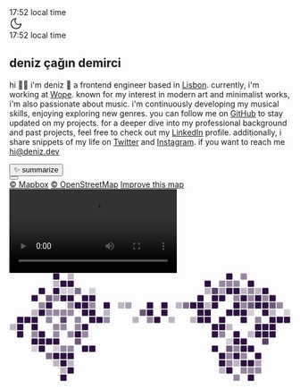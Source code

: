 <html lang="en"><head>
<meta charset="UTF-8">
<link rel="icon" href="data:image/svg+xml,<svg xmlns=%22http://www.w3.org/2000/svg%22 viewBox=%220 0 100 100%22><text y=%22.9em%22 font-size=%2290%22>🦄</text></svg>">
<meta name="viewport" content="width=device-width, initial-scale=1.0">
<meta name="title" content="deniz çağın demirci">
<meta name="description" content="hi 👋🏼 i'm deniz 🦄 a frontend engineer based in Istanbul">
<title>deniz çağın demirci</title>
<script type="module" crossorigin="" src="/assets/index-9463f7eb.js"></script>
<link rel="stylesheet" href="/assets/index-ff7381a1.css">
</head>
<body class="dark bg-slate-950">
<div id="app" data-v-app=""><div class="relative min-h-screen"><div class="absolute inset-0 z-10 h-full w-full"><div class="absolute bottom-0 left-0 right-0 top-0 bg-[radial-gradient(circle_500px_at_0px_0px,#d5c5ff,transparent)] dark:bg-[radial-gradient(circle_500px_at_0px_0px,#2d1140,transparent)] sm:bg-[radial-gradient(circle_800px_at_200px_200px,#d5c5ff,transparent)] sm:dark:bg-[radial-gradient(circle_800px_at_200px_200px,#2d1140,transparent)]"></div></div><div class="relative z-10 mx-auto w-full max-w-7xl px-6 md:px-8 lg:px-12"><div class="flex items-center justify-between py-8 sm:justify-end"><span class="relative inline-block overflow-hidden rounded-full p-[1px] sm:hidden"><span class="absolute inset-[-1000%] animate-[spin_2s_linear_infinite] bg-[conic-gradient(from_90deg_at_50%_50%,#18181b_0%,#a1a1aa_50%,#18181b_100%)] dark:bg-[conic-gradient(from_90deg_at_50%_50%,#1c1917_0%,#44403c_50%,#1c1917_100%)]"></span><div class="inline-flex h-full w-full justify-center rounded-full bg-gray-50 px-3 py-1 text-xs font-medium leading-5 text-gray-900 backdrop-blur-xl dark:bg-stone-900 dark:text-gray-50">17:52 local time </div></span><!----><svg xmlns="http://www.w3.org/2000/svg" width="24" height="24" viewBox="0 0 24 24" fill="none" stroke="currentColor" stroke-width="1.5" stroke-linecap="round" stroke-linejoin="round" class="h-6 w-6 cursor-pointer text-neutral-800 transition-colors hover:text-neutral-600 dark:text-neutral-200 dark:hover:text-neutral-400"><path d="M12 3a6 6 0 0 0 9 9 9 9 0 1 1-9-9Z"></path></svg></div><div class="relative mx-auto flex max-w-2xl flex-col pb-8 sm:pt-8"><div class="mb-8 hidden sm:flex"><span class="relative inline-block overflow-hidden rounded-full p-[1px]"><span class="absolute inset-[-1000%] animate-[spin_2s_linear_infinite] bg-[conic-gradient(from_90deg_at_50%_50%,#18181b_0%,#a1a1aa_50%,#18181b_100%)] dark:bg-[conic-gradient(from_90deg_at_50%_50%,#1c1917_0%,#44403c_50%,#1c1917_100%)]"></span><div class="inline-flex h-full w-full justify-center rounded-full bg-gray-50 px-3 py-1 text-xs font-medium leading-5 text-gray-900 backdrop-blur-xl dark:bg-stone-900 dark:text-gray-50">17:52 local time </div></span></div><h2 class="text-4xl font-semibold tracking-tight text-gray-900 dark:text-gray-50 sm:text-6xl"><span class="animate-text-gradient inline-flex bg-gradient-to-r from-neutral-900 via-slate-500 to-neutral-500 bg-[200%_auto] bg-clip-text leading-tight text-transparent dark:from-neutral-100 dark:via-slate-400 dark:to-neutral-400"> deniz çağın demirci </span></h2><p class="mt-6 tracking-tight text-gray-700 dark:text-gray-300 sm:text-lg"> hi 👋🏼 i'm deniz 🦄 <span class="transition-opacity"> a frontend engineer based in <a href="https://www.google.com/maps/place/Lisbon,+Portugal/@38.7441844,-9.2421371,12z" target="_blank" class="bg-gradient-to-r from-orange-400 to-rose-400 bg-clip-text font-medium text-transparent">Lisbon</a>. currently, i'm working at <a href="https://wope.com" target="_blank" class="bg-gradient-to-r from-purple-600 to-violet-800 bg-clip-text font-medium text-transparent">Wope</a>. known for my interest in modern art and minimalist works, i'm also passionate about music. i'm continuously developing my musical skills, enjoying exploring new genres. you can follow me on <a href="https://github.com/denizcdemirci" target="_blank" class="font-medium text-gray-800 underline-offset-2 hover:underline focus:underline dark:text-gray-200">GitHub</a> to stay updated on my projects. for a deeper dive into my professional background and past projects, feel free to check out my <a href="https://linkedin.com/in/denizcdemirci" target="_blank" class="font-medium text-gray-800 underline-offset-2 hover:underline focus:underline dark:text-gray-200">LinkedIn</a> profile. additionally, i share snippets of my life on <a href="https://twitter.com/denizcdemirci" target="_blank" class="font-medium text-gray-800 underline-offset-2 hover:underline focus:underline dark:text-gray-200">Twitter</a> and <a href="https://instagram.com/denizcdemirci" target="_blank" class="font-medium text-gray-800 underline-offset-2 hover:underline focus:underline dark:text-gray-200">Instagram</a>. </span> if you want to reach me <a href="mailto:hi@deniz.dev" class="bg-gradient-to-r from-indigo-300 to-purple-400 bg-clip-text font-medium text-transparent">hi@deniz.dev</a></p><div class="mt-10 flex gap-4"><button class="inline-flex h-10 items-center justify-center rounded-md bg-gray-50 px-4 py-2 text-sm font-medium text-gray-900 hover:bg-gray-100 hover:transition-colors dark:bg-stone-900 dark:text-gray-50 dark:hover:bg-stone-900/80"> ✨ summarize </button></div></div></div><div class="absolute left-0 top-0 h-full w-full transition-opacity opacity-0"><div class="mapboxgl-canary" style="visibility: hidden;"></div><div class="mapboxgl-canvas-container mapboxgl-interactive mapboxgl-touch-drag-pan mapboxgl-touch-zoom-rotate"><canvas class="mapboxgl-canvas" tabindex="0" aria-label="Map" role="region" width="1090" height="912" style="width: 871.2px; height: 729.6px;"></canvas></div><div class="mapboxgl-control-container"><div class="mapboxgl-ctrl-top-left"></div><div class="mapboxgl-ctrl-top-right"></div><div class="mapboxgl-ctrl-bottom-left"><div class="mapboxgl-ctrl" style="display: block;"><a class="mapboxgl-ctrl-logo" target="_blank" rel="noopener nofollow" href="https://www.mapbox.com/" aria-label="Mapbox logo"></a></div></div><div class="mapboxgl-ctrl-bottom-right"><div class="mapboxgl-ctrl mapboxgl-ctrl-attrib"><button class="mapboxgl-ctrl-attrib-button" type="button" aria-label="Toggle attribution"><span class="mapboxgl-ctrl-icon" aria-hidden="true" title="Toggle attribution"></span></button><div class="mapboxgl-ctrl-attrib-inner"><a href="https://www.mapbox.com/about/maps/" target="_blank" title="Mapbox" aria-label="Mapbox">© Mapbox</a> <a href="https://www.openstreetmap.org/about/" target="_blank" title="OpenStreetMap" aria-label="OpenStreetMap">© OpenStreetMap</a> <a class="mapbox-improve-map" href="https://apps.mapbox.com/feedback/?owner=denizcdemirci&amp;id=clpep1bqk00dv01p99iiack4h&amp;access_token=pk.eyJ1IjoiZGVuaXpjZGVtaXJjaSIsImEiOiJjbHBlc29yMnoxOXZtMnFwcmptNTRobTRjIn0.IMyYKy5n2YJic-eQ3oCieQ#/-9.2421/38.7442/11" target="_blank" aria-label="Map feedback" rel="noopener nofollow">Improve this map</a></div></div></div></div></div><div class="absolute left-0 top-0 flex h-full w-full justify-center bg-[#0a0118] align-top transition-opacity opacity-0"><video loop="" class="h-[672px] w-full max-w-7xl"><source src="https://wope.com/images/cards/cards-video.webm" type="video/mp4"></video></div><div class="absolute left-0 top-0 flex h-full w-full justify-center overflow-hidden py-1"><svg xmlns="http://www.w3.org/2000/svg" fill="none" height="900" viewBox="0 0 2340 900" width="2340" class="contribution-graph absolute"><g fill="#2d1140"><path d="m1190 304h-40c-3.31 0-6 2.686-6 6v40c0 3.314 2.69 6 6 6h40c3.31 0 6-2.686 6-6v-40c0-3.314-2.69-6-6-6z"></path><path d="m1190 244h-40c-3.31 0-6 2.686-6 6v40c0 3.314 2.69 6 6 6h40c3.31 0 6-2.686 6-6v-40c0-3.314-2.69-6-6-6z"></path><path d="m1190 364h-40c-3.31 0-6 2.686-6 6v40c0 3.314 2.69 6 6 6h40c3.31 0 6-2.686 6-6v-40c0-3.314-2.69-6-6-6z" fill-opacity=".5"></path><path d="m1250 364h-40c-3.31 0-6 2.686-6 6v40c0 3.314 2.69 6 6 6h40c3.31 0 6-2.686 6-6v-40c0-3.314-2.69-6-6-6z"></path><path d="m1130 304h-40c-3.31 0-6 2.686-6 6v40c0 3.314 2.69 6 6 6h40c3.31 0 6-2.686 6-6v-40c0-3.314-2.69-6-6-6z" fill-opacity=".7"></path><path d="m1310 304h-40c-3.31 0-6 2.686-6 6v40c0 3.314 2.69 6 6 6h40c3.31 0 6-2.686 6-6v-40c0-3.314-2.69-6-6-6z"></path><path d="m1310 244h-40c-3.31 0-6 2.686-6 6v40c0 3.314 2.69 6 6 6h40c3.31 0 6-2.686 6-6v-40c0-3.314-2.69-6-6-6z"></path><path d="m1070 364h-40c-3.31 0-6 2.686-6 6v40c0 3.314 2.69 6 6 6h40c3.31 0 6-2.686 6-6v-40c0-3.314-2.69-6-6-6z" fill-opacity=".3"></path><path d="m1370 364h-40c-3.31 0-6 2.686-6 6v40c0 3.314 2.69 6 6 6h40c3.31 0 6-2.686 6-6v-40c0-3.314-2.69-6-6-6z" fill-opacity=".3"></path><path d="m1010 244h-40c-3.314 0-6 2.686-6 6v40c0 3.314 2.686 6 6 6h40c3.31 0 6-2.686 6-6v-40c0-3.314-2.69-6-6-6z" fill-opacity=".4"></path><path d="m950 244h-40c-3.314 0-6 2.686-6 6v40c0 3.314 2.686 6 6 6h40c3.314 0 6-2.686 6-6v-40c0-3.314-2.686-6-6-6z" fill-opacity=".3"></path><path d="m1430 244h-40c-3.31 0-6 2.686-6 6v40c0 3.314 2.69 6 6 6h40c3.31 0 6-2.686 6-6v-40c0-3.314-2.69-6-6-6z" fill-opacity=".3"></path><path d="m1490 244h-40c-3.31 0-6 2.686-6 6v40c0 3.314 2.69 6 6 6h40c3.31 0 6-2.686 6-6v-40c0-3.314-2.69-6-6-6z" fill-opacity=".6"></path><path d="m830 364h-40c-3.314 0-6 2.686-6 6v40c0 3.314 2.686 6 6 6h40c3.314 0 6-2.686 6-6v-40c0-3.314-2.686-6-6-6z" fill-opacity=".5"></path><path d="m830 304h-40c-3.314 0-6 2.686-6 6v40c0 3.314 2.686 6 6 6h40c3.314 0 6-2.686 6-6v-40c0-3.314-2.686-6-6-6z" fill-opacity=".3"></path><path d="m830 244h-40c-3.314 0-6 2.686-6 6v40c0 3.314 2.686 6 6 6h40c3.314 0 6-2.686 6-6v-40c0-3.314-2.686-6-6-6z"></path><path d="m1550 244h-40c-3.31 0-6 2.686-6 6v40c0 3.314 2.69 6 6 6h40c3.31 0 6-2.686 6-6v-40c0-3.314-2.69-6-6-6z"></path><path d="m1550 364h-40c-3.31 0-6 2.686-6 6v40c0 3.314 2.69 6 6 6h40c3.31 0 6-2.686 6-6v-40c0-3.314-2.69-6-6-6z" fill-opacity=".3"></path><path d="m770 364h-40c-3.314 0-6 2.686-6 6v40c0 3.314 2.686 6 6 6h40c3.314 0 6-2.686 6-6v-40c0-3.314-2.686-6-6-6z"></path><path d="m1610 184h-40c-3.31 0-6 2.686-6 6v40c0 3.314 2.69 6 6 6h40c3.31 0 6-2.686 6-6v-40c0-3.314-2.69-6-6-6z"></path><path d="m1610 244h-40c-3.31 0-6 2.686-6 6v40c0 3.314 2.69 6 6 6h40c3.31 0 6-2.686 6-6v-40c0-3.314-2.69-6-6-6z"></path><path d="m1610 304h-40c-3.31 0-6 2.686-6 6v40c0 3.314 2.69 6 6 6h40c3.31 0 6-2.686 6-6v-40c0-3.314-2.69-6-6-6z"></path><path d="m1610 364h-40c-3.31 0-6 2.686-6 6v40c0 3.314 2.69 6 6 6h40c3.31 0 6-2.686 6-6v-40c0-3.314-2.69-6-6-6z"></path><path d="m1670 64h-40c-3.31 0-6 2.6863-6 6v40c0 3.314 2.69 6 6 6h40c3.31 0 6-2.686 6-6v-40c0-3.3137-2.69-6-6-6z"></path><path d="m1670 244h-40c-3.31 0-6 2.686-6 6v40c0 3.314 2.69 6 6 6h40c3.31 0 6-2.686 6-6v-40c0-3.314-2.69-6-6-6z" fill-opacity=".3"></path><path d="m1670 304h-40c-3.31 0-6 2.686-6 6v40c0 3.314 2.69 6 6 6h40c3.31 0 6-2.686 6-6v-40c0-3.314-2.69-6-6-6z"></path><path d="m1670 364h-40c-3.31 0-6 2.686-6 6v40c0 3.314 2.69 6 6 6h40c3.31 0 6-2.686 6-6v-40c0-3.314-2.69-6-6-6z"></path><path d="m1670 124h-40c-3.31 0-6 2.686-6 6v40c0 3.314 2.69 6 6 6h40c3.31 0 6-2.686 6-6v-40c0-3.314-2.69-6-6-6z" fill-opacity=".3"></path><path d="m710 604h-40c-3.314 0-6 2.686-6 6v40c0 3.314 2.686 6 6 6h40c3.314 0 6-2.686 6-6v-40c0-3.314-2.686-6-6-6z"></path><path d="m710 364h-40c-3.314 0-6 2.686-6 6v40c0 3.314 2.686 6 6 6h40c3.314 0 6-2.686 6-6v-40c0-3.314-2.686-6-6-6z"></path><path d="m710 124h-40c-3.314 0-6 2.686-6 6v40c0 3.314 2.686 6 6 6h40c3.314 0 6-2.686 6-6v-40c0-3.314-2.686-6-6-6z" fill-opacity=".2"></path><path d="m710 244h-40c-3.314 0-6 2.686-6 6v40c0 3.314 2.686 6 6 6h40c3.314 0 6-2.686 6-6v-40c0-3.314-2.686-6-6-6z" fill-opacity=".5"></path><path d="m710 304h-40c-3.314 0-6 2.686-6 6v40c0 3.314 2.686 6 6 6h40c3.314 0 6-2.686 6-6v-40c0-3.314-2.686-6-6-6z"></path><path d="m710 184h-40c-3.314 0-6 2.686-6 6v40c0 3.314 2.686 6 6 6h40c3.314 0 6-2.686 6-6v-40c0-3.314-2.686-6-6-6z"></path><path d="m650 604h-40c-3.314 0-6 2.686-6 6v40c0 3.314 2.686 6 6 6h40c3.314 0 6-2.686 6-6v-40c0-3.314-2.686-6-6-6z"></path><path d="m650 424h-40c-3.314 0-6 2.686-6 6v40c0 3.314 2.686 6 6 6h40c3.314 0 6-2.686 6-6v-40c0-3.314-2.686-6-6-6z"></path><path d="m650 484h-40c-3.314 0-6 2.686-6 6v40c0 3.314 2.686 6 6 6h40c3.314 0 6-2.686 6-6v-40c0-3.314-2.686-6-6-6z" fill-opacity=".5"></path><path d="m650 244h-40c-3.314 0-6 2.686-6 6v40c0 3.314 2.686 6 6 6h40c3.314 0 6-2.686 6-6v-40c0-3.314-2.686-6-6-6z"></path><path d="m650 184h-40c-3.314 0-6 2.686-6 6v40c0 3.314 2.686 6 6 6h40c3.314 0 6-2.686 6-6v-40c0-3.314-2.686-6-6-6z"></path><path d="m650 304h-40c-3.314 0-6 2.686-6 6v40c0 3.314 2.686 6 6 6h40c3.314 0 6-2.686 6-6v-40c0-3.314-2.686-6-6-6z"></path><path d="m1730 484h-40c-3.31 0-6 2.686-6 6v40c0 3.314 2.69 6 6 6h40c3.31 0 6-2.686 6-6v-40c0-3.314-2.69-6-6-6z"></path><path d="m1730 604h-40c-3.31 0-6 2.686-6 6v40c0 3.314 2.69 6 6 6h40c3.31 0 6-2.686 6-6v-40c0-3.314-2.69-6-6-6z"></path><path d="m1730 424h-40c-3.31 0-6 2.686-6 6v40c0 3.314 2.69 6 6 6h40c3.31 0 6-2.686 6-6v-40c0-3.314-2.69-6-6-6z"></path><path d="m1730 244h-40c-3.31 0-6 2.686-6 6v40c0 3.314 2.69 6 6 6h40c3.31 0 6-2.686 6-6v-40c0-3.314-2.69-6-6-6z"></path><path d="m1730 124h-40c-3.31 0-6 2.686-6 6v40c0 3.314 2.69 6 6 6h40c3.31 0 6-2.686 6-6v-40c0-3.314-2.69-6-6-6z" fill-opacity=".8"></path><path d="m1730 184h-40c-3.31 0-6 2.686-6 6v40c0 3.314 2.69 6 6 6h40c3.31 0 6-2.686 6-6v-40c0-3.314-2.69-6-6-6z"></path><path d="m590 124h-40c-3.314 0-6 2.686-6 6v40c0 3.314 2.686 6 6 6h40c3.314 0 6-2.686 6-6v-40c0-3.314-2.686-6-6-6z" fill-opacity=".6"></path><path d="m590 424h-40c-3.314 0-6 2.686-6 6v40c0 3.314 2.686 6 6 6h40c3.314 0 6-2.686 6-6v-40c0-3.314-2.686-6-6-6z" fill-opacity=".5"></path><path d="m590 544h-40c-3.314 0-6 2.686-6 6v40c0 3.314 2.686 6 6 6h40c3.314 0 6-2.686 6-6v-40c0-3.314-2.686-6-6-6z" fill-opacity=".7"></path><path d="m590 364h-40c-3.314 0-6 2.686-6 6v40c0 3.314 2.686 6 6 6h40c3.314 0 6-2.686 6-6v-40c0-3.314-2.686-6-6-6z" fill-opacity=".5"></path><path d="m590 484h-40c-3.314 0-6 2.686-6 6v40c0 3.314 2.686 6 6 6h40c3.314 0 6-2.686 6-6v-40c0-3.314-2.686-6-6-6z"></path><path d="m590 244h-40c-3.314 0-6 2.686-6 6v40c0 3.314 2.686 6 6 6h40c3.314 0 6-2.686 6-6v-40c0-3.314-2.686-6-6-6z"></path><path d="m1790 724h-40c-3.31 0-6 2.686-6 6v40c0 3.314 2.69 6 6 6h40c3.31 0 6-2.686 6-6v-40c0-3.314-2.69-6-6-6z"></path><path d="m1790 784h-40c-3.31 0-6 2.686-6 6v40c0 3.314 2.69 6 6 6h40c3.31 0 6-2.686 6-6v-40c0-3.314-2.69-6-6-6z" fill-opacity=".3"></path><path d="m1790 664h-40c-3.31 0-6 2.686-6 6v40c0 3.314 2.69 6 6 6h40c3.31 0 6-2.686 6-6v-40c0-3.314-2.69-6-6-6z"></path><path d="m1790 364h-40c-3.31 0-6 2.686-6 6v40c0 3.314 2.69 6 6 6h40c3.31 0 6-2.686 6-6v-40c0-3.314-2.69-6-6-6z"></path><path d="m1790 424h-40c-3.31 0-6 2.686-6 6v40c0 3.314 2.69 6 6 6h40c3.31 0 6-2.686 6-6v-40c0-3.314-2.69-6-6-6z"></path><path d="m1790 484h-40c-3.31 0-6 2.686-6 6v40c0 3.314 2.69 6 6 6h40c3.31 0 6-2.686 6-6v-40c0-3.314-2.69-6-6-6z" fill-opacity=".5"></path><path d="m1790 64h-40c-3.31 0-6 2.6863-6 6v40c0 3.314 2.69 6 6 6h40c3.31 0 6-2.686 6-6v-40c0-3.3137-2.69-6-6-6z" fill-opacity=".5"></path><path d="m1790 124h-40c-3.31 0-6 2.686-6 6v40c0 3.314 2.69 6 6 6h40c3.31 0 6-2.686 6-6v-40c0-3.314-2.69-6-6-6z" fill-opacity=".4"></path><path d="m1790 184h-40c-3.31 0-6 2.686-6 6v40c0 3.314 2.69 6 6 6h40c3.31 0 6-2.686 6-6v-40c0-3.314-2.69-6-6-6z"></path><path d="m1850 424h-40c-3.31 0-6 2.686-6 6v40c0 3.314 2.69 6 6 6h40c3.31 0 6-2.686 6-6v-40c0-3.314-2.69-6-6-6z" fill-opacity=".3"></path><path d="m1850 724h-40c-3.31 0-6 2.686-6 6v40c0 3.314 2.69 6 6 6h40c3.31 0 6-2.686 6-6v-40c0-3.314-2.69-6-6-6z" fill-opacity=".5"></path><path d="m1850 664h-40c-3.31 0-6 2.686-6 6v40c0 3.314 2.69 6 6 6h40c3.31 0 6-2.686 6-6v-40c0-3.314-2.69-6-6-6z" fill-opacity=".5"></path><path d="m1850 784h-40c-3.31 0-6 2.686-6 6v40c0 3.314 2.69 6 6 6h40c3.31 0 6-2.686 6-6v-40c0-3.314-2.69-6-6-6z"></path><path d="m1850 604h-40c-3.31 0-6 2.686-6 6v40c0 3.314 2.69 6 6 6h40c3.31 0 6-2.686 6-6v-40c0-3.314-2.69-6-6-6z" fill-opacity=".7"></path><path d="m1850 544h-40c-3.31 0-6 2.686-6 6v40c0 3.314 2.69 6 6 6h40c3.31 0 6-2.686 6-6v-40c0-3.314-2.69-6-6-6z" fill-opacity=".2"></path><path d="m1850 124h-40c-3.31 0-6 2.686-6 6v40c0 3.314 2.69 6 6 6h40c3.31 0 6-2.686 6-6v-40c0-3.314-2.69-6-6-6z"></path><path d="m1850 4h-40c-3.31 0-6 2.68629-6 6v40c0 3.3137 2.69 6 6 6h40c3.31 0 6-2.6863 6-6v-40c0-3.31371-2.69-6-6-6z"></path><path d="m1850 64h-40c-3.31 0-6 2.6863-6 6v40c0 3.314 2.69 6 6 6h40c3.31 0 6-2.686 6-6v-40c0-3.3137-2.69-6-6-6z" fill-opacity=".5"></path><path d="m1850 304h-40c-3.31 0-6 2.686-6 6v40c0 3.314 2.69 6 6 6h40c3.31 0 6-2.686 6-6v-40c0-3.314-2.69-6-6-6z"></path><path d="m530 484h-40c-3.314 0-6 2.686-6 6v40c0 3.314 2.686 6 6 6h40c3.314 0 6-2.686 6-6v-40c0-3.314-2.686-6-6-6z" fill-opacity=".5"></path><path d="m530 724h-40c-3.314 0-6 2.686-6 6v40c0 3.314 2.686 6 6 6h40c3.314 0 6-2.686 6-6v-40c0-3.314-2.686-6-6-6z" fill-opacity=".3"></path><path d="m530 784h-40c-3.314 0-6 2.686-6 6v40c0 3.314 2.686 6 6 6h40c3.314 0 6-2.686 6-6v-40c0-3.314-2.686-6-6-6z"></path><path d="m530 604h-40c-3.314 0-6 2.686-6 6v40c0 3.314 2.686 6 6 6h40c3.314 0 6-2.686 6-6v-40c0-3.314-2.686-6-6-6z" fill-opacity=".5"></path><path d="m530 664h-40c-3.314 0-6 2.686-6 6v40c0 3.314 2.686 6 6 6h40c3.314 0 6-2.686 6-6v-40c0-3.314-2.686-6-6-6z"></path><path d="m530 244h-40c-3.314 0-6 2.686-6 6v40c0 3.314 2.686 6 6 6h40c3.314 0 6-2.686 6-6v-40c0-3.314-2.686-6-6-6z" fill-opacity=".5"></path><path d="m530 304h-40c-3.314 0-6 2.686-6 6v40c0 3.314 2.686 6 6 6h40c3.314 0 6-2.686 6-6v-40c0-3.314-2.686-6-6-6z" fill-opacity=".5"></path><path d="m530 184h-40c-3.314 0-6 2.686-6 6v40c0 3.314 2.686 6 6 6h40c3.314 0 6-2.686 6-6v-40c0-3.314-2.686-6-6-6z"></path><path d="m530 124h-40c-3.314 0-6 2.686-6 6v40c0 3.314 2.686 6 6 6h40c3.314 0 6-2.686 6-6v-40c0-3.314-2.686-6-6-6z" fill-opacity=".2"></path><path d="m530 64h-40c-3.314 0-6 2.6863-6 6v40c0 3.314 2.686 6 6 6h40c3.314 0 6-2.686 6-6v-40c0-3.3137-2.686-6-6-6z"></path><path d="m530 4h-40c-3.314 0-6 2.68629-6 6v40c0 3.3137 2.686 6 6 6h40c3.314 0 6-2.6863 6-6v-40c0-3.31371-2.686-6-6-6z" fill-opacity=".3"></path><path d="m1910 844h-40c-3.31 0-6 2.686-6 6v40c0 3.314 2.69 6 6 6h40c3.31 0 6-2.686 6-6v-40c0-3.314-2.69-6-6-6z" fill-opacity=".5"></path><path d="m1910 244h-40c-3.31 0-6 2.686-6 6v40c0 3.314 2.69 6 6 6h40c3.31 0 6-2.686 6-6v-40c0-3.314-2.69-6-6-6z"></path><path d="m1910 124h-40c-3.31 0-6 2.686-6 6v40c0 3.314 2.69 6 6 6h40c3.31 0 6-2.686 6-6v-40c0-3.314-2.69-6-6-6z"></path><path d="m1910 64h-40c-3.31 0-6 2.6863-6 6v40c0 3.314 2.69 6 6 6h40c3.31 0 6-2.686 6-6v-40c0-3.3137-2.69-6-6-6z" fill-opacity=".5"></path><path d="m1910 184h-40c-3.31 0-6 2.686-6 6v40c0 3.314 2.69 6 6 6h40c3.31 0 6-2.686 6-6v-40c0-3.314-2.69-6-6-6z" fill-opacity=".5"></path><path d="m1910 304h-40c-3.31 0-6 2.686-6 6v40c0 3.314 2.69 6 6 6h40c3.31 0 6-2.686 6-6v-40c0-3.314-2.69-6-6-6z"></path><path d="m1910 484h-40c-3.31 0-6 2.686-6 6v40c0 3.314 2.69 6 6 6h40c3.31 0 6-2.686 6-6v-40c0-3.314-2.69-6-6-6z"></path><path d="m1910 544h-40c-3.31 0-6 2.686-6 6v40c0 3.314 2.69 6 6 6h40c3.31 0 6-2.686 6-6v-40c0-3.314-2.69-6-6-6z"></path><path d="m1910 604h-40c-3.31 0-6 2.686-6 6v40c0 3.314 2.69 6 6 6h40c3.31 0 6-2.686 6-6v-40c0-3.314-2.69-6-6-6z" fill-opacity=".5"></path><path d="m1910 664h-40c-3.31 0-6 2.686-6 6v40c0 3.314 2.69 6 6 6h40c3.31 0 6-2.686 6-6v-40c0-3.314-2.69-6-6-6z"></path><path d="m1910 724h-40c-3.31 0-6 2.686-6 6v40c0 3.314 2.69 6 6 6h40c3.31 0 6-2.686 6-6v-40c0-3.314-2.69-6-6-6z" fill-opacity=".3"></path><path d="m470 304h-40c-3.314 0-6 2.686-6 6v40c0 3.314 2.686 6 6 6h40c3.314 0 6-2.686 6-6v-40c0-3.314-2.686-6-6-6z" fill-opacity=".5"></path><path d="m470 424h-40c-3.314 0-6 2.686-6 6v40c0 3.314 2.686 6 6 6h40c3.314 0 6-2.686 6-6v-40c0-3.314-2.686-6-6-6z" fill-opacity=".5"></path><path d="m470 364h-40c-3.314 0-6 2.686-6 6v40c0 3.314 2.686 6 6 6h40c3.314 0 6-2.686 6-6v-40c0-3.314-2.686-6-6-6z" fill-opacity=".8"></path><path d="m470 724h-40c-3.314 0-6 2.686-6 6v40c0 3.314 2.686 6 6 6h40c3.314 0 6-2.686 6-6v-40c0-3.314-2.686-6-6-6z"></path><path d="m470 784h-40c-3.314 0-6 2.686-6 6v40c0 3.314 2.686 6 6 6h40c3.314 0 6-2.686 6-6v-40c0-3.314-2.686-6-6-6z" fill-opacity=".3"></path><path d="m470 844h-40c-3.314 0-6 2.686-6 6v40c0 3.314 2.686 6 6 6h40c3.314 0 6-2.686 6-6v-40c0-3.314-2.686-6-6-6z"></path><path d="m470 604h-40c-3.314 0-6 2.686-6 6v40c0 3.314 2.686 6 6 6h40c3.314 0 6-2.686 6-6v-40c0-3.314-2.686-6-6-6z" fill-opacity=".5"></path><path d="m470 664h-40c-3.314 0-6 2.686-6 6v40c0 3.314 2.686 6 6 6h40c3.314 0 6-2.686 6-6v-40c0-3.314-2.686-6-6-6z"></path><path d="m470 184h-40c-3.314 0-6 2.686-6 6v40c0 3.314 2.686 6 6 6h40c3.314 0 6-2.686 6-6v-40c0-3.314-2.686-6-6-6z"></path><path d="m470 124h-40c-3.314 0-6 2.686-6 6v40c0 3.314 2.686 6 6 6h40c3.314 0 6-2.686 6-6v-40c0-3.314-2.686-6-6-6z" fill-opacity=".2"></path><path d="m470 64h-40c-3.314 0-6 2.6863-6 6v40c0 3.314 2.686 6 6 6h40c3.314 0 6-2.686 6-6v-40c0-3.3137-2.686-6-6-6z"></path><path d="m1970 4h-40c-3.31 0-6 2.68629-6 6v40c0 3.3137 2.69 6 6 6h40c3.31 0 6-2.6863 6-6v-40c0-3.31371-2.69-6-6-6z" fill-opacity=".5"></path><path d="m1930 656h40c3.31 0 6-2.686 6-6v-40c0-3.314-2.69-6-6-6h-40c-3.31 0-6 2.686-6 6v40c0 3.314 2.69 6 6 6z"></path><path d="m1930 776h40c3.31 0 6-2.686 6-6v-40c0-3.314-2.69-6-6-6h-40c-3.31 0-6 2.686-6 6v40c0 3.314 2.69 6 6 6z"></path><path d="m1930 836h40c3.31 0 6-2.686 6-6v-40c0-3.314-2.69-6-6-6h-40c-3.31 0-6 2.686-6 6v40c0 3.314 2.69 6 6 6z" fill-opacity=".5"></path><path d="m1930 716h40c3.31 0 6-2.686 6-6v-40c0-3.314-2.69-6-6-6h-40c-3.31 0-6 2.686-6 6v40c0 3.314 2.69 6 6 6z" fill-opacity=".5"></path><path d="m1930 596h40c3.31 0 6-2.686 6-6v-40c0-3.314-2.69-6-6-6h-40c-3.31 0-6 2.686-6 6v40c0 3.314 2.69 6 6 6z"></path><path d="m1930 416h40c3.31 0 6-2.686 6-6v-40c0-3.314-2.69-6-6-6h-40c-3.31 0-6 2.686-6 6v40c0 3.314 2.69 6 6 6z"></path><path d="m1930 356h40c3.31 0 6-2.686 6-6v-40c0-3.314-2.69-6-6-6h-40c-3.31 0-6 2.686-6 6v40c0 3.314 2.69 6 6 6z"></path><path d="m1930 296h40c3.31 0 6-2.686 6-6v-40c0-3.314-2.69-6-6-6h-40c-3.31 0-6 2.686-6 6v40c0 3.314 2.69 6 6 6z" fill-opacity=".5"></path><path d="m1930 236h40c3.31 0 6-2.686 6-6v-40c0-3.314-2.69-6-6-6h-40c-3.31 0-6 2.686-6 6v40c0 3.314 2.69 6 6 6z"></path><path d="m1970 124h-40c-3.31 0-6 2.686-6 6v40c0 3.314 2.69 6 6 6h40c3.31 0 6-2.686 6-6v-40c0-3.314-2.69-6-6-6z" fill-opacity=".3"></path><path d="m370 356h40c3.314 0 6-2.686 6-6v-40c0-3.314-2.686-6-6-6h-40c-3.314 0-6 2.686-6 6v40c0 3.314 2.686 6 6 6z" fill-opacity=".5"></path><path d="m370 116h40c3.314 0 6-2.686 6-6v-40c0-3.3137-2.686-6-6-6h-40c-3.314 0-6 2.6863-6 6v40c0 3.314 2.686 6 6 6z" fill-opacity=".3"></path><path d="m370 56h40c3.314 0 6-2.6863 6-6v-40c0-3.31371-2.686-6-6-6h-40c-3.314 0-6 2.6863-6 6v40c0 3.3137 2.686 6 6 6z"></path><path d="m370 236h40c3.314 0 6-2.686 6-6v-40c0-3.314-2.686-6-6-6h-40c-3.314 0-6 2.686-6 6v40c0 3.314 2.686 6 6 6z" fill-opacity=".5"></path><path d="m370 176h40c3.314 0 6-2.686 6-6v-40c0-3.314-2.686-6-6-6h-40c-3.314 0-6 2.686-6 6v40c0 3.314 2.686 6 6 6z"></path><path d="m370 536h40c3.314 0 6-2.686 6-6v-40c0-3.314-2.686-6-6-6h-40c-3.314 0-6 2.686-6 6v40c0 3.314 2.686 6 6 6z" fill-opacity=".5"></path><path d="m370 476h40c3.314 0 6-2.686 6-6v-40c0-3.314-2.686-6-6-6h-40c-3.314 0-6 2.686-6 6v40c0 3.314 2.686 6 6 6z" fill-opacity=".5"></path><path d="m370 656h40c3.314 0 6-2.686 6-6v-40c0-3.314-2.686-6-6-6h-40c-3.314 0-6 2.686-6 6v40c0 3.314 2.686 6 6 6z" fill-opacity=".2"></path><path d="m370 596h40c3.314 0 6-2.686 6-6v-40c0-3.314-2.686-6-6-6h-40c-3.314 0-6 2.686-6 6v40c0 3.314 2.686 6 6 6z"></path><path d="m370 716h40c3.314 0 6-2.686 6-6v-40c0-3.314-2.686-6-6-6h-40c-3.314 0-6 2.686-6 6v40c0 3.314 2.686 6 6 6z"></path><path d="m370 776h40c3.314 0 6-2.686 6-6v-40c0-3.314-2.686-6-6-6h-40c-3.314 0-6 2.686-6 6v40c0 3.314 2.686 6 6 6z" fill-opacity=".3"></path><path d="m1990 536h40c3.31 0 6-2.686 6-6v-40c0-3.314-2.69-6-6-6h-40c-3.31 0-6 2.686-6 6v40c0 3.314 2.69 6 6 6z" fill-opacity=".3"></path><path d="m2030 124h-40c-3.31 0-6 2.686-6 6v40c0 3.314 2.69 6 6 6h40c3.31 0 6-2.686 6-6v-40c0-3.314-2.69-6-6-6z" fill-opacity=".5"></path><path d="m1990 236h40c3.31 0 6-2.686 6-6v-40c0-3.314-2.69-6-6-6h-40c-3.31 0-6 2.686-6 6v40c0 3.314 2.69 6 6 6z" fill-opacity=".5"></path><path d="m2030 64h-40c-3.31 0-6 2.6863-6 6v40c0 3.314 2.69 6 6 6h40c3.31 0 6-2.686 6-6v-40c0-3.3137-2.69-6-6-6z"></path><path d="m1990 296h40c3.31 0 6-2.686 6-6v-40c0-3.314-2.69-6-6-6h-40c-3.31 0-6 2.686-6 6v40c0 3.314 2.69 6 6 6z" fill-opacity=".7"></path><path d="m1990 356h40c3.31 0 6-2.686 6-6v-40c0-3.314-2.69-6-6-6h-40c-3.31 0-6 2.686-6 6v40c0 3.314 2.69 6 6 6z" fill-opacity=".2"></path><path d="m1990 776h40c3.31 0 6-2.686 6-6v-40c0-3.314-2.69-6-6-6h-40c-3.31 0-6 2.686-6 6v40c0 3.314 2.69 6 6 6z"></path><path d="m1990 896h40c3.31 0 6-2.686 6-6v-40c0-3.314-2.69-6-6-6h-40c-3.31 0-6 2.686-6 6v40c0 3.314 2.69 6 6 6z"></path><path d="m1990 836h40c3.31 0 6-2.686 6-6v-40c0-3.314-2.69-6-6-6h-40c-3.31 0-6 2.686-6 6v40c0 3.314 2.69 6 6 6z" fill-opacity=".5"></path><path d="m1990 656h40c3.31 0 6-2.686 6-6v-40c0-3.314-2.69-6-6-6h-40c-3.31 0-6 2.686-6 6v40c0 3.314 2.69 6 6 6z"></path><path d="m310 716h40c3.314 0 6-2.686 6-6v-40c0-3.314-2.686-6-6-6h-40c-3.314 0-6 2.686-6 6v40c0 3.314 2.686 6 6 6z" fill-opacity=".6"></path><path d="m310 596h40c3.314 0 6-2.686 6-6v-40c0-3.314-2.686-6-6-6h-40c-3.314 0-6 2.686-6 6v40c0 3.314 2.686 6 6 6z"></path><path d="m310 416h40c3.314 0 6-2.686 6-6v-40c0-3.314-2.686-6-6-6h-40c-3.314 0-6 2.686-6 6v40c0 3.314 2.686 6 6 6z" fill-opacity=".5"></path><path d="m310 356h40c3.314 0 6-2.686 6-6v-40c0-3.314-2.686-6-6-6h-40c-3.314 0-6 2.686-6 6v40c0 3.314 2.686 6 6 6z" fill-opacity=".5"></path><path d="m310 296h40c3.314 0 6-2.686 6-6v-40c0-3.314-2.686-6-6-6h-40c-3.314 0-6 2.686-6 6v40c0 3.314 2.686 6 6 6z"></path><path d="m350 184h-40c-3.314 0-6 2.686-6 6v40c0 3.314 2.686 6 6 6h40c3.314 0 6-2.686 6-6v-40c0-3.314-2.686-6-6-6z" fill-opacity=".7"></path><path d="m2050 236h40c3.31 0 6-2.686 6-6v-40c0-3.314-2.69-6-6-6h-40c-3.31 0-6 2.686-6 6v40c0 3.314 2.69 6 6 6z"></path><path d="m2090 124h-40c-3.31 0-6 2.686-6 6v40c0 3.314 2.69 6 6 6h40c3.31 0 6-2.686 6-6v-40c0-3.314-2.69-6-6-6z" fill-opacity=".3"></path><path d="m2050 296h40c3.31 0 6-2.686 6-6v-40c0-3.314-2.69-6-6-6h-40c-3.31 0-6 2.686-6 6v40c0 3.314 2.69 6 6 6z"></path><path d="m2050 536h40c3.31 0 6-2.686 6-6v-40c0-3.314-2.69-6-6-6h-40c-3.31 0-6 2.686-6 6v40c0 3.314 2.69 6 6 6z"></path><path d="m2050 476h40c3.31 0 6-2.686 6-6v-40c0-3.314-2.69-6-6-6h-40c-3.31 0-6 2.686-6 6v40c0 3.314 2.69 6 6 6z"></path><path d="m2050 416h40c3.31 0 6-2.686 6-6v-40c0-3.314-2.69-6-6-6h-40c-3.31 0-6 2.686-6 6v40c0 3.314 2.69 6 6 6z" fill-opacity=".5"></path><path d="m2050 836h40c3.31 0 6-2.686 6-6v-40c0-3.314-2.69-6-6-6h-40c-3.31 0-6 2.686-6 6v40c0 3.314 2.69 6 6 6z" fill-opacity=".5"></path><path d="m2050 776h40c3.31 0 6-2.686 6-6v-40c0-3.314-2.69-6-6-6h-40c-3.31 0-6 2.686-6 6v40c0 3.314 2.69 6 6 6z" fill-opacity=".4"></path><path d="m2050 716h40c3.31 0 6-2.686 6-6v-40c0-3.314-2.69-6-6-6h-40c-3.31 0-6 2.686-6 6v40c0 3.314 2.69 6 6 6z"></path><path d="m250 176h40c3.314 0 6-2.686 6-6v-40c0-3.314-2.686-6-6-6h-40c-3.314 0-6 2.686-6 6v40c0 3.314 2.686 6 6 6z"></path><path d="m250 356h40c3.314 0 6-2.686 6-6v-40c0-3.314-2.686-6-6-6h-40c-3.314 0-6 2.686-6 6v40c0 3.314 2.686 6 6 6z"></path><path d="m250 296h40c3.314 0 6-2.686 6-6v-40c0-3.314-2.686-6-6-6h-40c-3.314 0-6 2.686-6 6v40c0 3.314 2.686 6 6 6z" fill-opacity=".5"></path><path d="m250 596h40c3.314 0 6-2.686 6-6v-40c0-3.314-2.686-6-6-6h-40c-3.314 0-6 2.686-6 6v40c0 3.314 2.686 6 6 6z"></path><path d="m250 656h40c3.314 0 6-2.686 6-6v-40c0-3.314-2.686-6-6-6h-40c-3.314 0-6 2.686-6 6v40c0 3.314 2.686 6 6 6z"></path><path d="m250 536h40c3.314 0 6-2.686 6-6v-40c0-3.314-2.686-6-6-6h-40c-3.314 0-6 2.686-6 6v40c0 3.314 2.686 6 6 6z"></path><path d="m2110 296h40c3.31 0 6-2.686 6-6v-40c0-3.314-2.69-6-6-6h-40c-3.31 0-6 2.686-6 6v40c0 3.314 2.69 6 6 6z"></path><path d="m2110 236h40c3.31 0 6-2.686 6-6v-40c0-3.314-2.69-6-6-6h-40c-3.31 0-6 2.686-6 6v40c0 3.314 2.69 6 6 6z" fill-opacity=".5"></path><path d="m2150 124h-40c-3.31 0-6 2.686-6 6v40c0 3.314 2.69 6 6 6h40c3.31 0 6-2.686 6-6v-40c0-3.314-2.69-6-6-6z"></path><path d="m2110 356h40c3.31 0 6-2.686 6-6v-40c0-3.314-2.69-6-6-6h-40c-3.31 0-6 2.686-6 6v40c0 3.314 2.69 6 6 6z"></path><path d="m2110 476h40c3.31 0 6-2.686 6-6v-40c0-3.314-2.69-6-6-6h-40c-3.31 0-6 2.686-6 6v40c0 3.314 2.69 6 6 6z"></path><path d="m2110 596h40c3.31 0 6-2.686 6-6v-40c0-3.314-2.69-6-6-6h-40c-3.31 0-6 2.686-6 6v40c0 3.314 2.69 6 6 6z" fill-opacity=".8"></path><path d="m2110 536h40c3.31 0 6-2.686 6-6v-40c0-3.314-2.69-6-6-6h-40c-3.31 0-6 2.686-6 6v40c0 3.314 2.69 6 6 6z"></path><path d="m190 236h40c3.314 0 6-2.686 6-6v-40c0-3.314-2.686-6-6-6h-40c-3.314 0-6 2.686-6 6v40c0 3.314 2.686 6 6 6z"></path><path d="m190 356h40c3.314 0 6-2.686 6-6v-40c0-3.314-2.686-6-6-6h-40c-3.314 0-6 2.686-6 6v40c0 3.314 2.686 6 6 6z" fill-opacity=".3"></path><path d="m190 416h40c3.314 0 6-2.686 6-6v-40c0-3.314-2.686-6-6-6h-40c-3.314 0-6 2.686-6 6v40c0 3.314 2.686 6 6 6z"></path><path d="m190 536h40c3.314 0 6-2.686 6-6v-40c0-3.314-2.686-6-6-6h-40c-3.314 0-6 2.686-6 6v40c0 3.314 2.686 6 6 6z" fill-opacity=".5"></path><path d="m190 476h40c3.314 0 6-2.686 6-6v-40c0-3.314-2.686-6-6-6h-40c-3.314 0-6 2.686-6 6v40c0 3.314 2.686 6 6 6z"></path><path d="m190 656h40c3.314 0 6-2.686 6-6v-40c0-3.314-2.686-6-6-6h-40c-3.314 0-6 2.686-6 6v40c0 3.314 2.686 6 6 6z" fill-opacity=".2"></path><path d="m190 596h40c3.314 0 6-2.686 6-6v-40c0-3.314-2.686-6-6-6h-40c-3.314 0-6 2.686-6 6v40c0 3.314 2.686 6 6 6z"></path><path d="m2170 236h40c3.31 0 6-2.686 6-6v-40c0-3.314-2.69-6-6-6h-40c-3.31 0-6 2.686-6 6v40c0 3.314 2.69 6 6 6z"></path><path d="m2170 536h40c3.31 0 6-2.686 6-6v-40c0-3.314-2.69-6-6-6h-40c-3.31 0-6 2.686-6 6v40c0 3.314 2.69 6 6 6z"></path><path d="m2170 476h40c3.31 0 6-2.686 6-6v-40c0-3.314-2.69-6-6-6h-40c-3.31 0-6 2.686-6 6v40c0 3.314 2.69 6 6 6z"></path><path d="m2170 296h40c3.31 0 6-2.686 6-6v-40c0-3.314-2.69-6-6-6h-40c-3.31 0-6 2.686-6 6v40c0 3.314 2.69 6 6 6z" fill-opacity=".7"></path><path d="m2170 416h40c3.31 0 6-2.686 6-6v-40c0-3.314-2.69-6-6-6h-40c-3.31 0-6 2.686-6 6v40c0 3.314 2.69 6 6 6z"></path><path d="m2170 356h40c3.31 0 6-2.686 6-6v-40c0-3.314-2.69-6-6-6h-40c-3.31 0-6 2.686-6 6v40c0 3.314 2.69 6 6 6z" fill-opacity=".3"></path><path d="m130 416h40c3.314 0 6-2.686 6-6v-40c0-3.314-2.686-6-6-6h-40c-3.314 0-6 2.686-6 6v40c0 3.314 2.686 6 6 6z"></path><path d="m2230 415h40c3.31 0 6-2.686 6-6v-40c0-3.314-2.69-6-6-6h-40c-3.31 0-6 2.686-6 6v40c0 3.314 2.69 6 6 6z"></path><path d="m2230 296h40c3.31 0 6-2.686 6-6v-40c0-3.314-2.69-6-6-6h-40c-3.31 0-6 2.686-6 6v40c0 3.314 2.69 6 6 6z" fill-opacity=".5"></path><path d="m70 416h40c3.314 0 6-2.686 6-6v-40c0-3.314-2.686-6-6-6h-40c-3.3137 0-6 2.686-6 6v40c0 3.314 2.6863 6 6 6z"></path><path d="m70 476h40c3.314 0 6-2.686 6-6v-40c0-3.314-2.686-6-6-6h-40c-3.3137 0-6 2.686-6 6v40c0 3.314 2.6863 6 6 6z"></path><path d="m70 536h40c3.314 0 6-2.686 6-6v-40c0-3.314-2.686-6-6-6h-40c-3.3137 0-6 2.686-6 6v40c0 3.314 2.6863 6 6 6z"></path><path d="m2290 355h40c3.31 0 6-2.686 6-6v-40c0-3.314-2.69-6-6-6h-40c-3.31 0-6 2.686-6 6v40c0 3.314 2.69 6 6 6z" fill-opacity=".2"></path><path d="m2290 415h40c3.31 0 6-2.686 6-6v-40c0-3.314-2.69-6-6-6h-40c-3.31 0-6 2.686-6 6v40c0 3.314 2.69 6 6 6z"></path><path d="m10 476h40c3.3137 0 6-2.686 6-6v-40c0-3.314-2.6863-6-6-6h-40c-3.31371 0-6 2.686-6 6v40c0 3.314 2.68629 6 6 6z" fill-opacity=".3"></path></g></svg></div></div></div>
<script>
      let theme=localStorage.getItem('theme');document.body.className=theme?'dark'===theme?'dark bg-slate-950':'light bg-white':window.matchMedia('(prefers-color-scheme: dark)').matches?'dark bg-slate-950':'light bg-white';
    </script>
<script defer="" src="https://static.cloudflareinsights.com/beacon.min.js" data-cf-beacon="{&quot;token&quot;: &quot;59d9776741e0449eab6e7cacac22d343&quot;}"></script>

</body></html>
